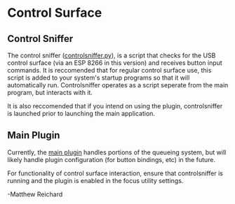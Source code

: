 # Control Surface
## Control Sniffer
The control sniffer ([controlsniffer.py](controlsniffer.py)), is a script that checks for the USB control surface (via an ESP 8266 in this version) and receives button input commands. It is reccomended that for regular control surface use, this script is added to your system's startup programs so that it will automatically run. Controlsniffer operates as a script seperate from the main program, but interacts with it. 

It is also reccomended that if you intend on using the plugin, controlsniffer is launched prior to launching the main application.

## Main Plugin
Currently, the [main plugin](plugin.py) handles portions of the queueing system, but will likely handle plugin configuration (for button bindings, etc) in the future.

For functionality of control surface interaction, ensure that controlsniffer is running and the plugin is enabled in the focus utility settings.

-Matthew Reichard
